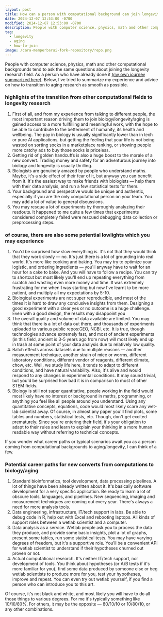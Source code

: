 ```yaml
---
layout: post
title: How can a person with computational background can join longevity field?
date: 2024-12-07 12:53:00 -0700
modified: 2024-12-07 12:53:00 -0700
description: People with computer science, physics, math and other computational background tend to ask the same questions regarding joining the longevity research field. I've tried to summarize my experience and advice for how to transition to aging research as smooth as possible.
tag:
  - longevity
  - aging
  - how-to-join
image: /cara-memperbarui-fork-repository/repo.png
---
```


People with computer science, physics, math and other computational backgrounds tend to ask the same questions about joining the longevity research field. As a person who have already done it [(my own journey summarized here)](/my-path-to-longevity-research). Below, I've tried to summarize my experience and advice on how to transition to aging research as smooth as possible.

### highlights of the transition from other computational fields to longevity research

1. First of all, and from my experience from talking to different people, the most important reason driving them to join biology/longevity/aging is gained access to a more fullfilling and meaningful work, with the hope to be able to contribute to the betterment of humanity, its health and wellbeing. The pay in biology is usually significantly lower than in tech or pure AI applications, but getting the feeling that your life is not being wasted on sorting socks in a marketplace ranking, or showing people more catchy ads to buy those socks is priceless.
1. Getting rid of golden handcuffs is also a huge boost to the morale of a new convert. Trading money and safety for an adventurous journey into biology and longevity is usually thrilling.
1. Biologists are genuinely amazed by people who understand maths. Maybe, it's a side effect of their fear of it, but anyway you can benefit from it. It's the easiest way to make friends with biologists — help them with their data analysis, and run a few statistical tests for them.
1. Your background and perspective would be unique and authentic, especially if you are the only computational person on your team. You may add a lot of value to general discussions.
1. You may resque a lot of experiments by thoroughly analyzing their readouts. It happened to me quite a few times that experiments considered completely failed were rescued debugging data collection or preprocessing steps.

### of course, there are also some potential lowlights which you may experience

1. You'd be surprised how slow everything is. It's not that they would think that they work slowly — no. It's just there is a lot of grounding into real world. It's more like cooking and baking. You may try to optimize your logistic, and ordering ingredients — you'll anyway have to wait for an hour for a cake to bake. And you will have to follow a recipe. You can try to shortcut but most likely you'll end up repeating everything from scratch and wasting even more money and time. It was extremely frustrating for me when I was starting but now I've learnt to be more patient, and multiply all my expectations by 5-10.
1. Biological experiments are not super reproducible, and most of the times it is hard to draw any conclusive insights from them. Designing a good experiment with a clear yes or no outcome is a huge challenge. Even with a good design, the results may disappoint you
1. The overall quality and volume of data available are limited. You may think that there is a lot of data out there, and thousands of experiments uploaded to various public repos:GEO, NCBI, etc. It is true, though technologies advance extremely fast, and most of ancient experiments (in this field, ancient is 3-5 years ago from now) will most likely end up in trash at some point of your data analysis due to relatively low quality.
1. Batch effects across datasets due to multiple reasons — another measurement technique, another strain of mice or worms, different laboratory conditions, different vendor of reagents, different climate, chow, etc. Well, we study life here, it tends to adapt to different conditions, and have natural variability. Also, it's alive and would respond to any changes in experimental conditions. It may sound trivial, but you'd be surprised how bad it is in comparison to most of other STEM fields.
1. Biology is still not super quantitative, people working in the field would most likely have no interest or background in maths, programming, or anything you feel like all people around you understand. Using any quantitative concepts, equations, code would most likely scare any wet-lab scientist away. Of course, in almost any paper you'll find plots, some tables and numbers, statistical tests, etc. Though, don't get excited prematurely. Since you're entering their field, it's your obligation to adapt to their rules and learn to explain your thinking in a more human readable way without referring to technical concepts.

If you wonder what career paths or typical scenarios await you as a person coming from computational backgrounds to aging/longevity, I can think of a few.

### Potential career paths for new converts from computations to biology/aging

1. Standard bioinformatics, tool development, data processing pipelines. A lot of things have been already written about it. It's basically software development for a very specific application. Be ready to learn a lot of obscure tools, languages, and pipelines. New sequencing, imaging and measurement techniques are coming out every year. There's always a need for more analysis tools.
1. Data engineering, infrastructure, IT/tech support in labs. Be able to debug code in R, help out with Excel and rebooting laptops. All kinds of support roles between a wetlab scientist and a computer.
1. Data analysis as a service. Wetlab people ask you to process the data they produce, and provide some basic insights, plot a lot of graphs, present some tables, run some statistical tests. You may have varying degrees of freedom, but it's a supportive role. You'll be a convenient API for wetlab scientist to understand if their hypotheses churned out proven or not.
1. Actual computational research. It's neither IT/tech support, nor development of tools. You think about hypotheses (or A/B tests if it's more familiar for you), find some data produced by someone else or beg wetlab scientists to produce more for you, test your hypotheses, improve and repeat. You can even try out wetlab yourself, if you find a person who can introduce you to this art.

Of course, it's not black and white, and most likely you will have to do all those things to various degrees. For me it's typically something like 10/10/80%. For others, it may be the opposite — 80/10/10 or 10/80/10, or any other combinations.